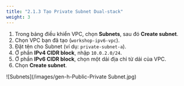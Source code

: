 ```yaml
---
title: "2.1.3 Tạo Private Subnet Dual-stack"
weight: 3
---
```


1.  Trong bảng điều khiển VPC, chọn **Subnets**, sau đó **Create subnet**.
2.  Chọn VPC bạn đã tạo (`workshop-ipv6-vpc`).
3.  Đặt tên cho Subnet (ví dụ: `private-subnet-a`).
4.  Ở phần **IPv4 CIDR block**, nhập `10.0.2.0/24`.
5.  Ở phần **IPv6 CIDR block**, chọn một dải địa chỉ từ dải của VPC.
6.  Chọn **Create subnet**.
   
 ![Subnets](/images/gen-h-Public-Private Subnet.jpg)



